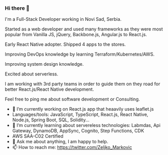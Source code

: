 ### Hi there 👋

I'm a Full-Stack Developer working in Novi Sad, Serbia.

Started as a web developer and used many frameworks as they were most popular from Vanilla JS, jQuery, Backbone.js, Angular.js to React.js.

Early React Native adopter. Shipped 4 apps to the stores.

Improving DevOps knowledge by learning Terraform/Kubernetes/AWS.

Improving system design knowledge.

Excited about serverless.

I am working with 3rd party teams in order to guide them on they road for better React.js/React Native development.

Feel free to ping me about software development or Consulting.

- 🔭 I’m currently working on React.js app that heaavily uses leaflet.js 
- Languages/tools: JavaScript, TypeScript, React.js, React Native, Node.js, Spring Boot, SQL, Solidity...
- 🌱 I’m currently learning about servereless technologies: Labmdas, Api Gateway, DynamoDB, AppSync, Cognito, Step Functions, CDK
- AWS SAA-C02 Certified
- 💬 Ask me about anything, I am happy to help.
- 📫 How to reach me: https://twitter.com/Zeljko_Markovic


<!--
**zeljkoX/zeljkoX** is a ✨ _special_ ✨ repository because its `README.md` (this file) appears on your GitHub profile.

Here are some ideas to get you started:

- 🔭 I’m currently working on ...
- 🌱 I’m currently learning ...
- 👯 I’m looking to collaborate on ...
- 🤔 I’m looking for help with ...
- 💬 Ask me about ...
- 📫 How to reach me: ...
- 😄 Pronouns: ...
- ⚡ Fun fact: ...
-->
